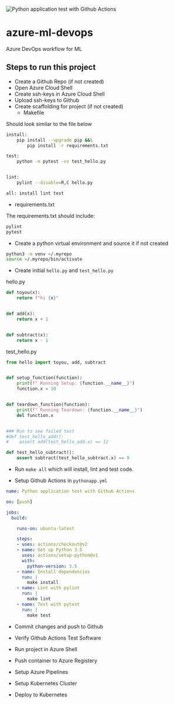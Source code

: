 ![Python application test with Github Actions](https://github.com/noahgift/azure-ml-devops/workflows/Python%20application%20test%20with%20Github%20Actions/badge.svg)

# azure-ml-devops
Azure DevOps workflow for ML

## Steps to run this project

* Create a Github Repo (if not created)
* Open Azure Cloud Shell
* Create ssh-keys in Azure Cloud Shell
* Upload ssh-keys to Github
* Create scaffolding for project (if not created)
  - Makefile

Should look similar to the file below

```bash
install:
	pip install --upgrade pip &&\
		pip install -r requirements.txt

test:
	python -m pytest -vv test_hello.py


lint:
	pylint --disable=R,C hello.py

all: install lint test
```

  - requirements.txt
  
The requirements.txt should include:

```bash
pylint
pytest
```

* Create a python virtual environment and source it if not created

```bash
python3 -m venv ~/.myrepo
source ~/.myrepo/bin/activate
```

* Create initial `hello.py` and `test_hello.py`

hello.py
```python
def toyou(x):
    return f"hi {x}"


def add(x):
    return x + 1


def subtract(x):
    return x - 1
```

test_hello.py
```python
from hello import toyou, add, subtract


def setup_function(function):
    print(f" Running Setup: {function.__name__}")
    function.x = 10


def teardown_function(function):
    print(f" Running Teardown: {function.__name__}")
    del function.x


### Run to see failed test
#def test_hello_add():
#    assert add(test_hello_add.x) == 12

def test_hello_subtract():
    assert subtract(test_hello_subtract.x) == 9
```


* Run `make all` which will install, lint and test code.

* Setup Github Actions in `pythonapp.yml`

```yaml
name: Python application test with Github Actions

on: [push]

jobs:
  build:

    runs-on: ubuntu-latest

    steps:
    - uses: actions/checkout@v2
    - name: Set up Python 3.5
      uses: actions/setup-python@v1
      with:
        python-version: 3.5
    - name: Install dependencies
      run: |
        make install
    - name: Lint with pylint
      run: |
        make lint
    - name: Test with pytest
      run: |
        make test
```

* Commit changes and push to Github

* Verify Github Actions Test Software

* Run project in Azure Shell

* Push container to Azure Registery

* Setup Azure Pipelines

* Setup Kubernetes Cluster

* Deploy to Kubernetes



